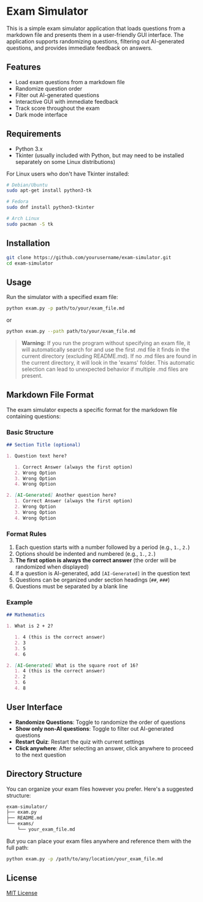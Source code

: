 # Exam Simulator

This is a simple exam simulator application that loads questions from a markdown file and presents them in a user-friendly GUI interface. The application supports randomizing questions, filtering out AI-generated questions, and provides immediate feedback on answers.

## Features

- Load exam questions from a markdown file
- Randomize question order
- Filter out AI-generated questions
- Interactive GUI with immediate feedback
- Track score throughout the exam
- Dark mode interface

## Requirements

- Python 3.x
- Tkinter (usually included with Python, but may need to be installed separately on some Linux distributions)

For Linux users who don't have Tkinter installed:

```bash
# Debian/Ubuntu
sudo apt-get install python3-tk

# Fedora
sudo dnf install python3-tkinter

# Arch Linux
sudo pacman -S tk
```

## Installation

```bash
git clone https://github.com/yourusername/exam-simulator.git
cd exam-simulator
```

## Usage

Run the simulator with a specified exam file:

```bash
python exam.py -p path/to/your/exam_file.md
```

or

```bash
python exam.py --path path/to/your/exam_file.md
```

> **Warning:** If you run the program without specifying an exam file, it will automatically search for and use the first .md file it finds in the current directory (excluding README.md). If no .md files are found in the current directory, it will look in the 'exams' folder. This automatic selection can lead to unexpected behavior if multiple .md files are present.

## Markdown File Format

The exam simulator expects a specific format for the markdown file containing questions:

### Basic Structure

```markdown
## Section Title (optional)

1. Question text here?

   1. Correct Answer (always the first option)
   2. Wrong Option
   3. Wrong Option
   4. Wrong Option

2. [AI-Generated] Another question here?
   1. Correct Answer (always the first option)
   2. Wrong Option
   3. Wrong Option
   4. Wrong Option
```

### Format Rules

1. Each question starts with a number followed by a period (e.g., `1.`, `2.`)
2. Options should be indented and numbered (e.g., `1.`, `2.`)
3. **The first option is always the correct answer** (the order will be randomized when displayed)
4. If a question is AI-generated, add `[AI-Generated]` in the question text
5. Questions can be organized under section headings (`##`, `###`)
6. Questions must be separated by a blank line

### Example

```markdown
## Mathematics

1. What is 2 + 2?

   1. 4 (this is the correct answer)
   2. 3
   3. 5
   4. 6

2. [AI-Generated] What is the square root of 16?
   1. 4 (this is the correct answer)
   2. 2
   3. 6
   4. 8
```

## User Interface

- **Randomize Questions**: Toggle to randomize the order of questions
- **Show only non-AI questions**: Toggle to filter out AI-generated questions
- **Restart Quiz**: Restart the quiz with current settings
- **Click anywhere**: After selecting an answer, click anywhere to proceed to the next question

## Directory Structure

You can organize your exam files however you prefer. Here's a suggested structure:

```bash
exam-simulator/
├── exam.py
├── README.md
└── exams/
    └── your_exam_file.md
```

But you can place your exam files anywhere and reference them with the full path:

```bash
python exam.py -p /path/to/any/location/your_exam_file.md
```

## License

[MIT License](LICENSE)
